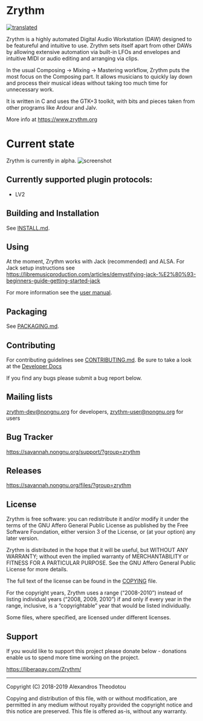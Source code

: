 Zrythm
======

[![translated](https://hosted.weblate.org/widgets/zrythm/-/svg-badge.svg "Translation Status")](https://hosted.weblate.org/engage/zrythm/?utm_source=widget)

Zrythm is a highly automated Digital Audio Workstation (DAW) designed to be featureful and intuitive to use. Zrythm sets itself apart from other DAWs by allowing extensive automation via built-in LFOs and envelopes and intuitive MIDI or audio editing and arranging via clips.

In the usual Composing -> Mixing -> Mastering workflow, Zrythm puts the most focus on the Composing part. It allows musicians to quickly lay down and process their musical ideas without taking too much time for unnecessary work.

It is written in C and uses the GTK+3 toolkit, with bits and pieces taken from other programs like Ardour and Jalv.

More info at https://www.zrythm.org

# Current state

Zrythm is currently in alpha.
![screenshot](https://www.zrythm.org/static/images/oct_1_2019.png)

## Currently supported plugin protocols:
- LV2

## Building and Installation
See [INSTALL.md](INSTALL.md).

## Using
At the moment, Zrythm works with Jack (recommended) and ALSA.
For Jack setup instructions see
https://libremusicproduction.com/articles/demystifying-jack-%E2%80%93-beginners-guide-getting-started-jack

For more information see the [user manual](http://manual.zrythm.org/).

## Packaging
See [PACKAGING.md](PACKAGING.md).

## Contributing
For contributing guidelines see [CONTRIBUTING.md](CONTRIBUTING.md). Be sure to take a look at the
[Developer Docs](https://docs.zrythm.org)

If you find any bugs please submit a bug report
below.

## Mailing lists
zrythm-dev@nongnu.org for developers, zrythm-user@nongnu.org for users

## Bug Tracker
https://savannah.nongnu.org/support/?group=zrythm

## Releases
https://savannah.nongnu.org/files/?group=zrythm

## License
Zrythm is free software: you can redistribute it and/or modify
it under the terms of the GNU Affero General Public License as
published by the Free Software Foundation, either version 3 of the
License, or (at your option) any later version.

Zrythm is distributed in the hope that it will be useful,
but WITHOUT ANY WARRANTY; without even the implied warranty of
MERCHANTABILITY or FITNESS FOR A PARTICULAR PURPOSE.  See the
GNU Affero General Public License for more details.

The full text of the license can be found in the
[COPYING](COPYING) file.

For the copyright years, Zrythm uses a range (“2008-2010”) instead of
listing individual years (“2008, 2009, 2010”) if and only if every year
in the range, inclusive, is a “copyrightable” year that would be listed
individually.

Some files, where specified, are licensed under
different licenses.

## Support
If you would like to support this project please
donate below - donations enable us to spend more
time working on the project.

https://liberapay.com/Zrythm/

----

Copyright (C) 2018-2019 Alexandros Theodotou

Copying and distribution of this file, with or without modification,
are permitted in any medium without royalty provided the copyright
notice and this notice are preserved.  This file is offered as-is,
without any warranty.
